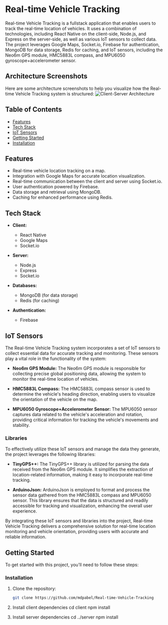 # Real-time Vehicle Tracking

Real-time Vehicle Tracking is a fullstack application that enables users to track the real-time location of vehicles. It uses a combination of technologies, including React Native on the client-side, Node.js, and Express on the server-side, as well as various IoT sensors to collect data. The project leverages Google Maps, Socket.io, Firebase for authentication, MongoDB for data storage, Redis for caching, and IoT sensors, including the Neo6m GPS module, HMC5883L compass, and MPU6050 gyroscope+accelerometer sensor.

## Architecture Screenshots

Here are some architecture screenshots to help you visualize how the Real-time Vehicle Tracking system is structured:
   ![Client-Server Architecture](screenshots/client_server_architecture.png)

## Table of Contents

- [Features](#features)
- [Tech Stack](#tech-stack)
- [IoT Sensors](#iot-sensors)
- [Getting Started](#getting-started)
- [Installation](#installation)

## Features

- Real-time vehicle location tracking on a map.
- Integration with Google Maps for accurate location visualization.
- Real-time communication between the client and server using Socket.io.
- User authentication powered by Firebase.
- Data storage and retrieval using MongoDB.
- Caching for enhanced performance using Redis.

## Tech Stack

- **Client:**
  - React Native
  - Google Maps
  - Socket.io

- **Server:**
  - Node.js
  - Express
  - Socket.io

- **Databases:**
  - MongoDB (for data storage)
  - Redis (for caching)

- **Authentication:**
  - Firebase

## IoT Sensors

The Real-time Vehicle Tracking system incorporates a set of IoT sensors to collect essential data for accurate tracking and monitoring. These sensors play a vital role in the functionality of the system:

- **Neo6m GPS Module:** The Neo6m GPS module is responsible for collecting precise global positioning data, allowing the system to monitor the real-time location of vehicles.

- **HMC5883L Compass:** The HMC5883L compass sensor is used to determine the vehicle's heading direction, enabling users to visualize the orientation of the vehicle on the map.

- **MPU6050 Gyroscope+Accelerometer Sensor:** The MPU6050 sensor captures data related to the vehicle's acceleration and rotation, providing critical information for tracking the vehicle's movements and stability.

### Libraries

To effectively utilize these IoT sensors and manage the data they generate, the project leverages the following libraries:

- **TinyGPS++:** The TinyGPS++ library is utilized for parsing the data received from the Neo6m GPS module. It simplifies the extraction of location-related information, making it easy to incorporate real-time tracking.

- **ArduinoJson:** ArduinoJson is employed to format and process the sensor data gathered from the HMC5883L compass and MPU6050 sensor. This library ensures that the data is structured and readily accessible for tracking and visualization, enhancing the overall user experience.

By integrating these IoT sensors and libraries into the project, Real-time Vehicle Tracking delivers a comprehensive solution for real-time location monitoring and vehicle orientation, providing users with accurate and reliable information.

## Getting Started

To get started with this project, you'll need to follow these steps:

### Installation

1. Clone the repository:

   ```bash
   git clone https://github.com/mdpabel/Real-time-Vehicle-Tracking

2. Install client dependencies
cd client
npm install

3. Install server dependencies
cd ../server
npm install
